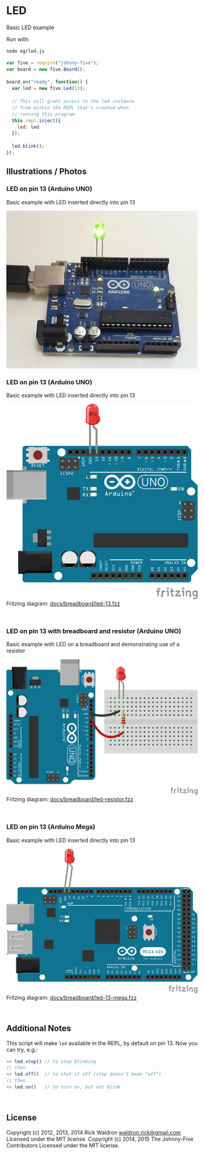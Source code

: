 <!--remove-start-->

# LED


Basic LED example




Run with:
```bash
node eg/led.js
```

<!--remove-end-->

```javascript
var five = require("johnny-five");
var board = new five.Board();

board.on("ready", function() {
  var led = new five.Led(13);

  // This will grant access to the led instance
  // from within the REPL that's created when
  // running this program.
  this.repl.inject({
    led: led
  });

  led.blink();
});


```


## Illustrations / Photos


### LED on pin 13 (Arduino UNO)


Basic example with LED inserted directly into pin 13


![docs/images/led.jpg](images/led.jpg)  

### LED on pin 13 (Arduino UNO)


Basic example with LED inserted directly into pin 13


![docs/breadboard/led-13.png](breadboard/led-13.png)<br>
Fritzing diagram: [docs/breadboard/led-13.fzz](breadboard/led-13.fzz)

&nbsp;
### LED on pin 13 with breadboard and resistor (Arduino UNO)


Basic example with LED on a breadboard and demonstrating use of a resistor


![docs/breadboard/led-resistor.png](breadboard/led-resistor.png)<br>
Fritzing diagram: [docs/breadboard/led-resistor.fzz](breadboard/led-resistor.fzz)

&nbsp;
### LED on pin 13 (Arduino Mega)


Basic example with LED inserted directly into pin 13


![docs/breadboard/led-13-mega.png](breadboard/led-13-mega.png)<br>
Fritzing diagram: [docs/breadboard/led-13-mega.fzz](breadboard/led-13-mega.fzz)

&nbsp;




## Additional Notes

This script will make `led` available in the REPL, by default on pin 13.
Now you can try, e.g.:

```js
>> led.stop() // to stop blinking
// then
>> led.off()  // to shut it off (stop doesn't mean "off")
// then
>> led.on()   // to turn on, but not blink
```




&nbsp;

<!--remove-start-->

## License
Copyright (c) 2012, 2013, 2014 Rick Waldron <waldron.rick@gmail.com>
Licensed under the MIT license.
Copyright (c) 2014, 2015 The Johnny-Five Contributors
Licensed under the MIT license.

<!--remove-end-->
